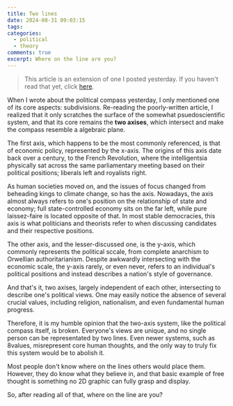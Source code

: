 ```yaml
---
title: Two lines
date: 2024-08-31 09:03:15
tags:
categories:
  - political
  - theory
comments: true
excerpt: Where on the line are you?
---
```


> This article is an extension of one I posted yesterday. If you haven't read that yet, click [here](http://blog.canonni.website/2024/08/30/-ism/).

When I wrote about the political compass yesterday, I only mentioned one of its core aspects: subdivisions. Re-reading the poorly-written article, I realized that it only scratches the surface of the somewhat psuedoscientific system, and that its core remains the **two axises**, which intersect and make the compass resemble a algebraic plane.

The first axis, which happens to be the most commonly referenced, is that of economic policy, represented by the x-axis. The origins of this axis date back over a century, to the French Revolution, where the intelligentsia physically sat across the same parliamentary meeting based on their political positions; liberals left and royalists right.

As human societies moved on, and the issues of focus changed from beheading kings to climate change, so has the axis. Nowadays, the axis almost always refers to one's position on the relationship of state and economy; full state-controlled economy sits on the far left, while pure laissez-faire is located opposite of that. In most stable democracies, this axis is what politicians and theorists refer to when discussing candidates and their respective positions.

The other axis, and the lesser-discussed one, is the y-axis, which commonly represents the political sccale, from complete anarchism to Orwellian authoritarianism. Despite awkwardly intersecting with the economic scale, the y-axis rarely, or even never, refers to an individual's political positions and instead describes a nation's style of governance.

And that's it, two axises, largely independent of each other, intersecting to describe one's political views. One may easily notice the absence of several crucial values, including religion, nationalism, and even fundamental human progress.

Therefore, it is my humble opinion that the two-axis system, like the political compass itself, is broken. Everyone's views are unique, and no single person can be representated by two lines. Even newer systems, such as 8values, misrepresent core human thoughts, and the only way to truly fix this system would be to abolish it.

Most people don't know where on the lines others would place them. However, they do know what they believe in, and that basic example of free thought is something no 2D graphic can fully grasp and display.

So, after reading all of that, where on the line are you?
